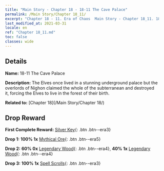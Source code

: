 ```yaml
---
title: "Main Story - Chapter 18 - 18-11 The Cave Palace"
permalink: /Main Story/Chapter 18_11/
excerpt: "Chapter 18 - 11. Era of Chaos  Main Story - Chapter 18_11. 18-11 The Cave Palace"
last_modified_at: 2021-03-31
locale: en
ref: "Chapter 18_11.md"
toc: false
classes: wide
---
```


## Details

 **Name:** 18-11 The Cave Palace

 **Description:** The Elves once lived in a stunning underground palace but the overlords of Nighon claimed the whole of the subterranean and destroyed it, forcing the Elves to live in the forest of their birth.

 **Related to:** [Chapter 18](/Main Story/Chapter 18/)

## Drop Reward

 **First Complete Reward:** [Silver Key](/Items/con_693/){: .btn .btn--era3}

 **Drop 1:** **100% 1x** [Mythical Ore](/Items/mat_61/){: .btn .btn--era5}

 **Drop 2:** **60% 0x** [Legendary Wood](/Items/mat_55/){: .btn .btn--era4}, **40% 1x** [Legendary Wood](/Items/mat_55/){: .btn .btn--era4}

 **Drop 3:** **100% 1x** [Spell Scrolls](/Items/con_694/){: .btn .btn--era3}


